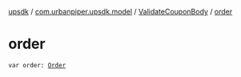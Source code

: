 [upsdk](../../index.md) / [com.urbanpiper.upsdk.model](../index.md) / [ValidateCouponBody](index.md) / [order](./order.md)

# order

`var order: `[`Order`](../-order/index.md)
